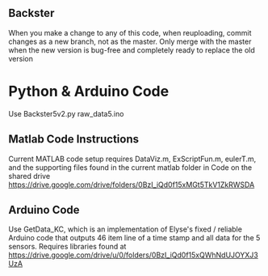 ## Backster

When you make a change to any of this code, when reuploading, commit changes as a new branch, not as the master. Only merge with the master when the new version is bug-free and completely ready to replace the old version

# Python & Arduino Code
Use Backster5v2.py raw_data5.ino

## Matlab Code Instructions
Current MATLAB code setup requires DataViz.m, ExScriptFun.m, eulerT.m, and the supporting files found in the current matlab folder in Code on the shared drive https://drive.google.com/drive/folders/0BzI_iQd0f15xMGt5TkV1ZkRWSDA

## Arduino Code
Use GetData_KC, which is an implementation of Elyse's fixed / reliable Arduino code that outputs 46 item line of a time stamp and all data for the 5 sensors. Requires libraries found at https://drive.google.com/drive/u/0/folders/0BzI_iQd0f15xQWhNdUJOYXJ3UzA
